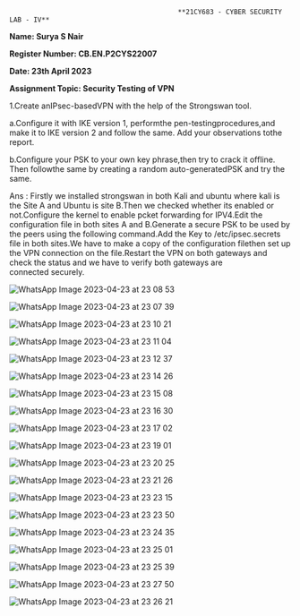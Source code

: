                                               **21CY683 - CYBER SECURITY LAB - IV**
**Name: Surya S Nair**

**Register Number: CB.EN.P2CYS22007**

**Date: 23th April 2023**

**Assignment Topic: Security Testing of VPN**


1.Create anIPsec-basedVPN with the help of the Strongswan tool.

a.Configure it with IKE version 1, performthe pen-testingprocedures,and make it to IKE version 2 and follow the same. Add your observations tothe report.

b.Configure your PSK to your own key phrase,then try to crack it offline. Then followthe same by creating a random auto-generatedPSK and try the same. 

Ans : Firstly we installed strongswan in both Kali and ubuntu where kali is the Site A and Ubuntu is site B.Then we checked whether its enabled or not.Configure the kernel to enable pcket forwarding for IPV4.Edit the configuration file in both sites A and B.Generate a secure PSK to be used by the peers using the following command.Add the Key to /etc/ipsec.secrets file in both sites.We have to make a copy of the configuration filethen set up the VPN connection on the file.Restart the VPN on both gateways and check the status and  we  have to verify both gateways are connected securely.


![WhatsApp Image 2023-04-23 at 23 08 53](https://user-images.githubusercontent.com/123303806/233855947-5174d01f-65ac-4be8-b0fe-7593f6647e86.jpg)

![WhatsApp Image 2023-04-23 at 23 07 39](https://user-images.githubusercontent.com/123303806/233855977-fadfbfc7-d8bf-4231-a43c-ba510b2ab52e.jpg)

![WhatsApp Image 2023-04-23 at 23 10 21](https://user-images.githubusercontent.com/123303806/233855989-b8e584ba-db76-4542-804f-b4e3552a9a58.jpg)

![WhatsApp Image 2023-04-23 at 23 11 04](https://user-images.githubusercontent.com/123303806/233856039-c83e8828-4273-439c-a606-ba13d724046c.jpg)

![WhatsApp Image 2023-04-23 at 23 12 37](https://user-images.githubusercontent.com/123303806/233856053-2a0843bc-5416-4825-b6ab-cb1b61e9cc9c.jpg)

![WhatsApp Image 2023-04-23 at 23 14 26](https://user-images.githubusercontent.com/123303806/233856073-6f734fd1-c820-4504-a02b-6d2ec8758e12.jpg)

![WhatsApp Image 2023-04-23 at 23 15 08](https://user-images.githubusercontent.com/123303806/233856078-1732329e-c994-4cd0-8032-d27f3fdd15b9.jpg)

![WhatsApp Image 2023-04-23 at 23 16 30](https://user-images.githubusercontent.com/123303806/233856095-e3da49bb-afec-4923-9491-9628478bfb15.jpg)

![WhatsApp Image 2023-04-23 at 23 17 02](https://user-images.githubusercontent.com/123303806/233856107-92bade03-7157-4d61-bcb2-7b54938a5b72.jpg)

![WhatsApp Image 2023-04-23 at 23 19 01](https://user-images.githubusercontent.com/123303806/233856205-9d82d397-7236-4970-bf70-b63b13932834.jpg)

![WhatsApp Image 2023-04-23 at 23 20 25](https://user-images.githubusercontent.com/123303806/233856289-a8750b83-4752-462c-a2dc-386b7be57662.jpg)

![WhatsApp Image 2023-04-23 at 23 21 26](https://user-images.githubusercontent.com/123303806/233856364-54a5cd18-6fa1-4b43-befb-226fc0a7f35c.jpg)

![WhatsApp Image 2023-04-23 at 23 23 15](https://user-images.githubusercontent.com/123303806/233856508-939922f9-aa70-40b2-8d8e-0e0a8d1ae862.jpg)

![WhatsApp Image 2023-04-23 at 23 23 50](https://user-images.githubusercontent.com/123303806/233856516-87d6c7cb-2d3a-4da1-b598-2775e0097e99.jpg)

![WhatsApp Image 2023-04-23 at 23 24 35](https://user-images.githubusercontent.com/123303806/233856536-db424ff6-3d7d-4d37-ac22-096cdba2c24b.jpg)

![WhatsApp Image 2023-04-23 at 23 25 01](https://user-images.githubusercontent.com/123303806/233856567-17ba207e-4334-4585-9944-d9d564518824.jpg)

![WhatsApp Image 2023-04-23 at 23 25 39](https://user-images.githubusercontent.com/123303806/233856597-f9f20ba1-ccea-453e-aa27-b15b76e7951c.jpg)

![WhatsApp Image 2023-04-23 at 23 27 50](https://user-images.githubusercontent.com/123303806/233856706-708eba20-bccf-4ba2-a2b3-8d24ddc59a52.jpg)

![WhatsApp Image 2023-04-23 at 23 26 21](https://user-images.githubusercontent.com/123303806/233856628-8937c34d-bb4f-4699-a9d3-c6c41137f503.jpg)






